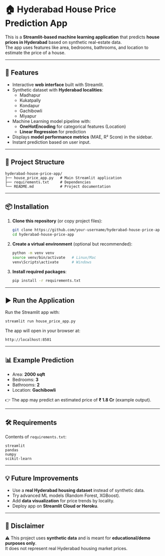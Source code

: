 # 🏠 Hyderabad House Price Prediction App

This is a **Streamlit-based machine learning application** that predicts **house prices in Hyderabad** based on synthetic real-estate data.  
The app uses features like area, bedrooms, bathrooms, and location to estimate the price of a house.

---

## 🚀 Features
- Interactive **web interface** built with Streamlit.
- Synthetic dataset with **Hyderabad localities**:
  - Madhapur
  - Kukatpally
  - Kondapur
  - Gachibowli
  - Miyapur
- Machine Learning model pipeline with:
  - **OneHotEncoding** for categorical features (Location)
  - **Linear Regression** for prediction
- Displays **model performance metrics** (MAE, R² Score) in the sidebar.
- Instant prediction based on user input.

---

## 📂 Project Structure
```
hyderabad-house-price-app/
├── house_price_app.py   # Main Streamlit application
├── requirements.txt     # Dependencies
└── README.md            # Project documentation
```

---

## 📦 Installation

1. **Clone this repository** (or copy project files):
   ```bash
   git clone https://github.com/your-username/hyderabad-house-price-app.git
   cd hyderabad-house-price-app
   ```

2. **Create a virtual environment** (optional but recommended):
   ```bash
   python -m venv venv
   source venv/bin/activate   # Linux/Mac
   venv\Scripts\activate      # Windows
   ```

3. **Install required packages**:
   ```bash
   pip install -r requirements.txt
   ```

---

## ▶️ Run the Application
Run the Streamlit app with:
```bash
streamlit run house_price_app.py
```

The app will open in your browser at:
```
http://localhost:8501
```

---

## 📊 Example Prediction
- Area: **2000 sqft**
- Bedrooms: **3**
- Bathrooms: **2**
- Location: **Gachibowli**

👉 The app may predict an estimated price of **₹ 1.8 Cr** (example output).

---

## 🛠 Requirements
Contents of `requirements.txt`:
```
streamlit
pandas
numpy
scikit-learn
```

---

## 💡 Future Improvements
- Use a **real Hyderabad housing dataset** instead of synthetic data.
- Try advanced ML models (Random Forest, XGBoost).
- Add **data visualization** for price trends by locality.
- Deploy app on **Streamlit Cloud or Heroku**.

---

## 📌 Disclaimer
⚠️ This project uses **synthetic data** and is meant for **educational/demo purposes only**.  
It does not represent real Hyderabad housing market prices.
